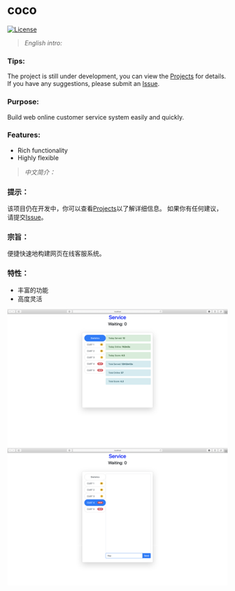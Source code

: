 # coco

[![License](https://img.shields.io/apm/l/vim-mode.svg)](https://github.com/db1995/anole/blob/master/LICENSE)

> *English intro:*

### Tips:
The project is still under development, you can view the [Projects](https://github.com/db1995/coco/projects) for details.
If you have any suggestions, please submit an [Issue](https://github.com/db1995/coco/issues).

### Purpose:
Build web online customer service system easily and quickly.

### Features:
* Rich functionality
* Highly flexible

> *中文简介：*

### 提示：
该项目仍在开发中，你可以查看[Projects](https://github.com/db1995/coco/projects)以了解详细信息。
如果你有任何建议，请提交[Issue](https://github.com/db1995/coco/issues)。

### 宗旨：
便捷快速地构建网页在线客服系统。

### 特性：
* 丰富的功能
* 高度灵活

![Coco Service](https://github.com/db1995/images/blob/master/coco_service.png)
![Coco Service](https://github.com/db1995/images/blob/master/coco_service_1.png)
